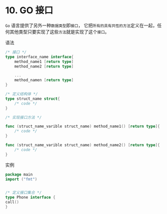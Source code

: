 # 10. GO 接口
`Go` 语言提供了另外一种`数据类型`即`接口`，
它把`所有的具有共性的方法`定义在一起，任何其他类型只要实现了这些`方法`就是实现了这个`接口`。

语法
```go
/* 接口 */
type interface_name interface{
	method_name1 [return type]
	method_name2 [return type]

	...
	method_namen [return type]
}

/* 定义结构体 */
type struct_name struct{
	/* code */
}

/* 实现接口方法 */

func (struct_name_varible struct_name) method_name1() [return type]{
	/* code */
}

func (struct_name_varible struct_name) method_name2() [return type]{
	/* code */
}

```

实例
```go
package main
import ("fmt")


/* 定义接口集合 */
type Phone interface {
call()
}